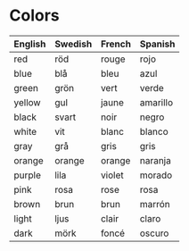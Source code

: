 # Colors

| **English** | **Swedish** | **French** | **Spanish** |
| ----------- | ----------- | ---------- | ----------- |
| red         | röd         | rouge      | rojo        |
| blue        | blå         | bleu       | azul        |
| green       | grön        | vert       | verde       |
| yellow      | gul         | jaune      | amarillo    |
| black       | svart       | noir       | negro       |
| white       | vit         | blanc      | blanco      |
| gray        | grå         | gris       | gris        |
| orange      | orange      | orange     | naranja     |
| purple      | lila        | violet     | morado      |
| pink        | rosa        | rose       | rosa        |
| brown       | brun        | brun       | marrón      |
| light       | ljus        | clair      | claro       |
| dark        | mörk        | foncé      | oscuro      |
